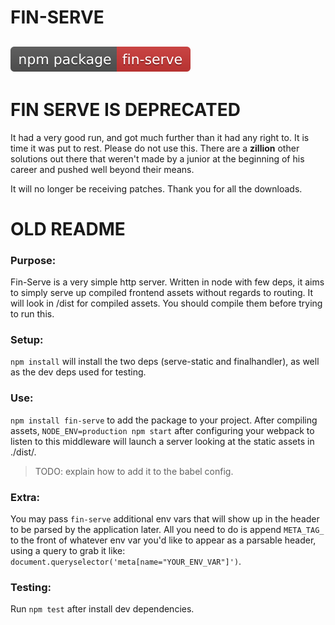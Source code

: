 # FIN-SERVE

[![published on npm!](https://raw.githubusercontent.com/one19/project-status/master/cache/fin-serve/npm.svg?sanitize=true)](https://www.npmjs.com/package/fin-serve)
---

# FIN SERVE IS DEPRECATED
It had a very good run, and got much further than it had any right to. It is time it was put to rest. Please do not use this. There are a **zillion** other solutions out there that weren't made by a junior at the beginning of his career and pushed well beyond their means.

It will no longer be receiving patches. Thank you for all the downloads.


# OLD README

### Purpose:

Fin-Serve is a very simple http server. Written in node with few deps, it aims to simply serve up compiled frontend assets without regards to routing.
It will look in /dist for compiled assets. You should compile them before trying to run this.

### Setup:

`npm install` will install the two deps (serve-static and finalhandler), as well as the dev deps used for testing.

### Use:

`npm install fin-serve` to add the package to your project. After compiling assets, `NODE_ENV=production npm start` after configuring your webpack to listen to this middleware will launch a server looking at the static assets in ./dist/.
> TODO: explain how to add it to the babel config.

### Extra:
You may pass `fin-serve` additional env vars that will show up in the header to be parsed by the application later. All you need to do is append `META_TAG_` to the front of whatever env var you'd like to appear as a parsable header, using a query to grab it like: `document.queryselector('meta[name="YOUR_ENV_VAR"]')`.

### Testing:

Run `npm test` after install dev dependencies.
